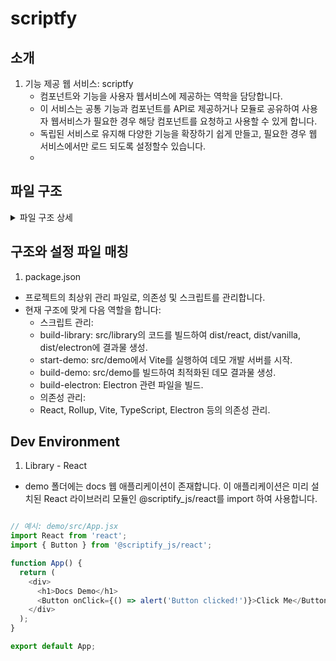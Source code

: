 # scriptfy


## 소개

1. 기능 제공 웹 서비스: scriptfy
    - 컴포넌트와 기능을 사용자 웹서비스에 제공하는 역학을 담당합니다.
    - 이 서비스는 공통 기능과 컴포넌트를  API로 제공하거나 모듈로 공유하여 사용자 웹서비스가 필요한 경우 해당 컴포넌트를 요청하고 사용할 수 있게 합니다.
    - 독립된 서비스로 유지해 다양한 기능을 확장하기 쉽게 만들고, 필요한 경우 웹 서비스에서만 로드 되도록 설정할수 있습니다.
    - 
## 파일 구조 

<details>
  <summary>파일 구조 상세</summary>


```javascript

my-ui-library/
├── package.json
├── tsconfig.json
├── rollup.config.js        # 라이브러리 빌드 (React/Vanilla/Electron)
├── vite.config.ts          # 데모(프론트엔드), Electron Renderer용 설정
├── README.md
├── .gitignore
├── dist                     # 빌드 결과물
│   ├── react/
│   │   ├── my-ui-library.react.esm.js
│   │   ├── my-ui-library.react.cjs.js
│   │   └── my-ui-library.react.d.ts
│   ├── vanilla/
│   │   ├── my-ui-library.vanilla.umd.js
│   │   ├── my-ui-library.vanilla.esm.js
│   │   └── my-ui-library.vanilla.min.js
│   ├── electron/
│   │   ├── my-ui-library.electron.cjs.js
│   │   └── preload.js
│   ├── styles/
│   │   └── my-ui-library.css
│   └── index.js
│
└── src
    ├── library                  # 라이브러리 소스 코드
    │   ├── components
    │   │   ├── react            # React 컴포넌트 (예: Button, Input)
    │   │   │   ├── Button.tsx
    │   │   │   ├── Input.tsx
    │   │   │   ├── Button.module.scss
    │   │   │   └── index.ts
    │   │   ├── vanilla          # Vanilla JS 컴포넌트 (예: Button.js, Input.js)
    │   │   │   ├── Button.js
    │   │   │   ├── Input.js
    │   │   │   ├── Button.scss
    │   │   │   └── index.js
    │   │   └── electron         # Electron 전용 컴포넌트 (예: FileManager.tsx)
    │   │       ├── FileManager.tsx
    │   │       ├── IPCButton.tsx
    │   │       └── index.ts
    │   ├── styles
    │   │   ├── global.scss
    │   │   ├── theme.scss
    │   │   └── mixins.scss
    │   └── index.ts             # 라이브러리 엔트리 포인트(react/vanilla/electron export)
    │
    ├── demo                     # 데모 (프론트엔드+백엔드)
    │   ├── public
    │   │   └── vite.svg
    │   ├── src                  # 프론트엔드(브라우저)용 React 코드
    │   │   ├── assets
    │   │   │   └── react.svg
    │   │   ├── App.css
    │   │   ├── App.tsx          # 프론트엔드 메인 컴포넌트
    │   │   ├── index.css
    │   │   ├── index.tsx        # 브라우저 엔트리포인트(ReactDOM)
    │   │   └── vite-env.d.ts
    │   ├── server               # 백엔드(Node.js)용 코드
    │   │   ├── index.ts         # Node.js 서버 진입점 (예: Express 서버)
    │   │   ├── routes
    │   │   │   └── exampleRoute.ts
    │   │   └── controllers
    │   │       └── exampleController.ts
    │   ├── .gitignore
    │   ├── README.md
    │   ├── eslint.config.js
    │   ├── index.html           # Vite가 사용하는 HTML 템플릿
    │   ├── tsconfig.app.json    # 브라우저(프론트엔드)용 TS 설정
    │   ├── tsconfig.json        # demo용 공통 TS 설정(extends)
    │   └── tsconfig.node.json   # Node.js(백엔드)용 TS 설정
    │
    ├── electron                 # Electron 관련 코드
    │   ├── main.js              # Electron 메인 프로세스
    │   ├── preload.js           # Preload 스크립트
    │   ├── ipc-handlers.js      # IPC 핸들러
    │   └── config.js            # Electron 설정
    │
    └── index.ts                 # 필요시 빌드/진입 설정



```
</details>



## 구조와 설정 파일 매칭

1. package.json
- 프로젝트의 최상위 관리 파일로, 의존성 및 스크립트를 관리합니다.
- 현재 구조에 맞게 다음 역할을 합니다:
  - 스크립트 관리:
  - build-library: src/library의 코드를 빌드하여 dist/react, dist/vanilla, dist/electron에 결과물 생성.
  - start-demo: src/demo에서 Vite를 실행하여 데모 개발 서버를 시작.
  - build-demo: src/demo를 빌드하여 최적화된 데모 결과물 생성.
  - build-electron: Electron 관련 파일을 빌드.
  - 의존성 관리:
  - React, Rollup, Vite, TypeScript, Electron 등의 의존성 관리.







## Dev Environment 

1. Library - React 
- demo 폴더에는 docs 웹 애플리케이션이 존재합니다. 이 애플리케이션은 미리 설치된 React 라이브러리 모듈인 @scriptify_js/react를 import 하여 사용합니다.
```javascript

// 예시: demo/src/App.jsx
import React from 'react';
import { Button } from '@scriptify_js/react';

function App() {
  return (
    <div>
      <h1>Docs Demo</h1>
      <Button onClick={() => alert('Button clicked!')}>Click Me</Button>
    </div>
  );
}

export default App;
```










